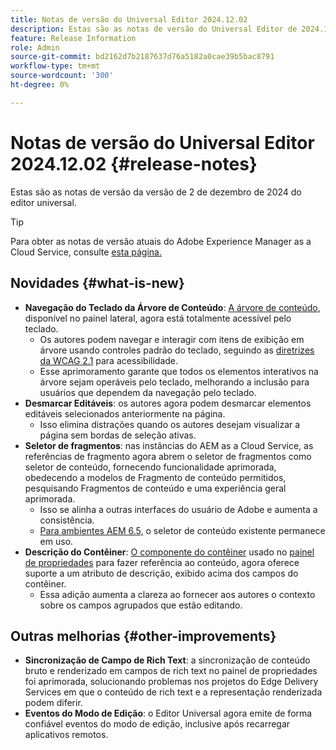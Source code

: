 ```yaml
---
title: Notas de versão do Universal Editor 2024.12.02
description: Estas são as notas de versão do Universal Editor de 2024.12.02.
feature: Release Information
role: Admin
source-git-commit: bd2162d7b2187637d76a5182a0cae39b5bac8791
workflow-type: tm+mt
source-wordcount: '300'
ht-degree: 0%

---
```



# Notas de versão do Universal Editor 2024.12.02 {#release-notes}

Estas são as notas de versão da versão de 2 de dezembro de 2024 do editor universal.

>[!TIP]
>
>Para obter as notas de versão atuais do Adobe Experience Manager as a Cloud Service, consulte [esta página.](/help/release-notes/release-notes-cloud/release-notes-current.md)

## Novidades {#what-is-new}

* **Navegação do Teclado da Árvore de Conteúdo**: [A árvore de conteúdo](/help/sites-cloud/authoring/universal-editor/navigation.md#content-tree-mode), disponível no painel lateral, agora está totalmente acessível pelo teclado.
   * Os autores podem navegar e interagir com itens de exibição em árvore usando controles padrão do teclado, seguindo as [diretrizes da WCAG 2.1](/help/sites-cloud/authoring/page-editor/accessible-content.md) para acessibilidade.
   * Esse aprimoramento garante que todos os elementos interativos na árvore sejam operáveis pelo teclado, melhorando a inclusão para usuários que dependem da navegação pelo teclado.
* **Desmarcar Editáveis**: os autores agora podem desmarcar elementos editáveis selecionados anteriormente na página.
   * Isso elimina distrações quando os autores desejam visualizar a página sem bordas de seleção ativas.
* **Seletor de fragmentos**: nas instâncias do AEM as a Cloud Service, as referências de fragmento agora abrem o seletor de fragmentos como seletor de conteúdo, fornecendo funcionalidade aprimorada, obedecendo a modelos de Fragmento de conteúdo permitidos, pesquisando Fragmentos de conteúdo e uma experiência geral aprimorada.
   * Isso se alinha a outras interfaces do usuário de Adobe e aumenta a consistência.
   * [Para ambientes AEM 6.5,](https://experienceleague.adobe.com/en/docs/experience-manager-65/content/implementing/developing/headless/universal-editor/introduction) o seletor de conteúdo existente permanece em uso.
* **Descrição do Contêiner**: [O componente do contêiner](/help/implementing/universal-editor/field-types.md#container) usado no [painel de propriedades](/help/sites-cloud/authoring/universal-editor/navigation.md#properties-panel-properties-rail) para fazer referência ao conteúdo, agora oferece suporte a um atributo de descrição, exibido acima dos campos do contêiner.
   * Essa adição aumenta a clareza ao fornecer aos autores o contexto sobre os campos agrupados que estão editando.

## Outras melhorias {#other-improvements}

* **Sincronização de Campo de Rich Text**: a sincronização de conteúdo bruto e renderizado em campos de rich text no painel de propriedades foi aprimorada, solucionando problemas nos projetos do Edge Delivery Services em que o conteúdo de rich text e a representação renderizada podem diferir.
* **Eventos do Modo de Edição**: o Editor Universal agora emite de forma confiável eventos do modo de edição, inclusive após recarregar aplicativos remotos.
